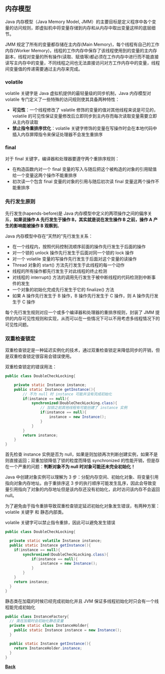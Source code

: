 ## 内存模型

Java 内存模型（Java Memory Model, JMM）的主要目标是定义程序中各个变量的访问规则，即虚拟机中将变量存储到内存和从内存中取出变量这样的底层细节。

JMM 规定了所有的变量都存储在主内存(Main Memory)，每个线程有自己的工作内存(Worker Memory)，线程的工作内存中保存了该线程使用到的变量的主内存副本，线程对变量的所有操作(读取、赋值等)都必须在工作内存中进行而不能直接读写主内存中的变量，不同线程之间也无法直接访问对方工作内存中的变量，线程间变量值的传递需要通过主内存来完成。

### volatile

volatile 关键字是 Java 虚拟机提供的最轻量级的同步机制，Java 内存模型对 volatile 专门定义了一些特殊的访问规则使其具备两种特性：
- **可见性**：一个线程修改了 valatile 修饰的变量的值对其他线程来说是可见的，volatile 的可见性保证变量修改后立即同步到主内存而每次读取变量需要立即从主内存读取
- **禁止指令重排序优化**：volatile 关键字修饰的变量在写操作时会在本地代码中插入内存屏障指令来保证处理器不会发生重排序

### final
对于 final 关键字，编译器和处理器要遵守两个重排序规则：
- 在构造函数内对一个 final 变量的写入与随后把这个被构造的对象的引用赋值给一个变量这两个操作不能重排序
- 初次读一个包含 final 变量的对象的引用与随后初次读 final 变量这两个操作不能重排序

### 先行发生原则

先行发生(hapends-before)是 Java 内存模型中定义的两项操作之间的偏序关系，**如果说操作 A 先行发生于操作 B，其实就是说在发生操作 B 之前，操作 A 产生的影响能被操作 B 观察到**。

Java 内存模型中存在“天然的”先行发生关系：
- 在一个线程内，按照代码控制流顺序前面的操作先行发生于后面的操作
- 对一个锁的 unlock 操作先行发生于后面对同一个锁的 lock 操作
- 对一个 volatile 变量的写操作先行发生于后面对这个变量的读操作
- Thread 对象的 start() 方法先行发生于此线程的每一个动作
- 线程的所有操作都先行发生于对此线程的终止检测
- 对线程的 interrupt() 方法的调用先行发生于被中断线程的代码检测到中断事件的发生
- 一个对象的初始化完成先行发生于它的 finalize() 方法
- 如果 A 操作先行发生于 B 操作，B 操作先行发生于 C 操作，则 A 操作先行发生于 C 操作

每个先行发生规则对应一个或多个编译器和处理器的重排序规则，封装了 JMM 提供的内存可见性规则和实现，从而可以在一些情况下可以不用考虑多线程情况下的可见性问题。

### 双重检查锁定
双重检查锁定是一种延迟实例化的技术，通过双重检查锁定来降低同步的开销，但是双重检查锁定很容易会错误使用。

双重检查锁定的错误用法：
```java
public class DoubleCheckLocking{

    private static Instance instance;
    public static Instance getInstance(){
        // 不为 null 时 instance 可能并没有完成初始化
        if(instance == null){
            synchronized(DoubleCheckLocking.class){
                // 加锁之前其他线程有可能创建了 instance 实例
                if(instance == null){
                    instance = new Instance();
                }
            }
        }
        return instance;
    }
}
```
首先检查 instance 实例是否为 null，如果是则加锁再次判断创建实例，如果不是则直接返回；双重加锁降低了锁的粒度而降低 synchronized 的性能开销，但是存在一个严重的问题：**判断对象不为 null 时对象可能还未完全初始化！**

Java 中创建对象实例可以理解为 3 步：分配内存空间、初始化对象、将变量引用指向对象内存地址。由于重排序这 3 步的执行顺序可能发生乱序，因此会导致变量引用指向了对象的内存地址但是该内存还没有初始化，此时访问该内存不会返回 null。

为了避免由于指令重排导致双重检查锁定延迟初始化对象发生错误，有两种方案：volatile 关键字 和 静态内部类。

volatile 关键字可以禁止指令重排，因此可以避免发生错误
```java
public class DoubleCheckLocking{

  private static volatile Instance instance;
  public static Instance getInstance(){
    if(instance == null){
        synchronized(DoubleCheckLocking.class){
            if(instance == null){
                instance = new Instance();
            }
        }
    }
    return instance;
  }
}
```

静态类在加载的时候已经完成初始化并且 JVM 保证多线程初始化时只会有一个线程能完成初始化
```java
public class InstanceFactory{
  // 类在加载时会初始化静态变量
  private static class InstanceHolder{
    public static Instance instance = new Instance();
  }

  public static Instance getInstance(){
	return InstanceHolder.instance;
  }
}
```

**[Back](../)**
